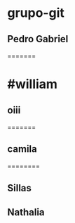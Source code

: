 # grupo-git
## Pedro Gabriel
=======
# #william
## oiii
=======
## camila

========

## Sillas
## Nathalia